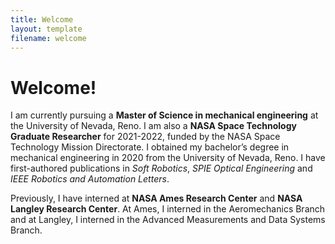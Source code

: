 ```yaml
---
title: Welcome
layout: template
filename: welcome
--- 
```


# Welcome!

I am currently pursuing a **Master of Science in mechanical engineering** at the University of Nevada, Reno. I am also a **NASA Space Technology Graduate Researcher** for 2021-2022, funded by the NASA Space Technology Mission Directorate. I obtained my bachelor’s degree in mechanical engineering in 2020 from the University of Nevada, Reno. I have first-authored publications in *Soft Robotics*, *SPIE Optical Engineering* and *IEEE Robotics and Automation Letters*.

Previously, I have interned at **NASA Ames Research Center** and **NASA Langley Research Center**. At Ames, I interned in the Aeromechanics Branch and at Langley, I interned in the Advanced Measurements and Data Systems Branch.
